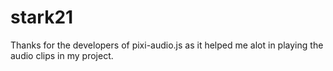 # stark21


Thanks for the developers of pixi-audio.js as it helped me alot in playing the audio clips in my project.
